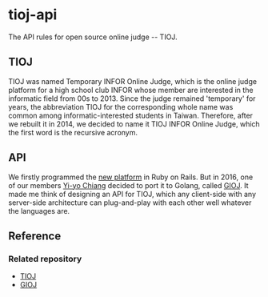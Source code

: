 tioj-api
========
The API rules for open source online judge -- TIOJ.

TIOJ
----
TIOJ was named Temporary INFOR Online Judge, which is the online judge platform for a high school club INFOR whose member are interested in the informatic field from 00s to 2013.
Since the judge remained 'temporary' for years, the abbreviation TIOJ for the corresponding whole name was common among informatic-interested students in Taiwan. Therefore, after we rebuilt it in 2014, we decided to name it TIOJ INFOR Online Judge, which the first word is the recursive acronym.

API
---
We firstly programmed the [new platform](https://github.com/joshua5201/tioj) in Ruby on Rails. But in 2016, one of our members [Yi-yo Chiang](https://github.com/silverneko) decided to port it to Golang, called [GIOJ](https://github.com/silverneko/gioj). It made me think of designing an API for TIOJ, which any client-side with any server-side architecture can plug-and-play with each other well whatever the languages are. 

Reference
---------
### Related repository
+ [TIOJ](https://github.com/joshua5201/tioj)
+ [GIOJ](https://github.com/silverneko/gioj)